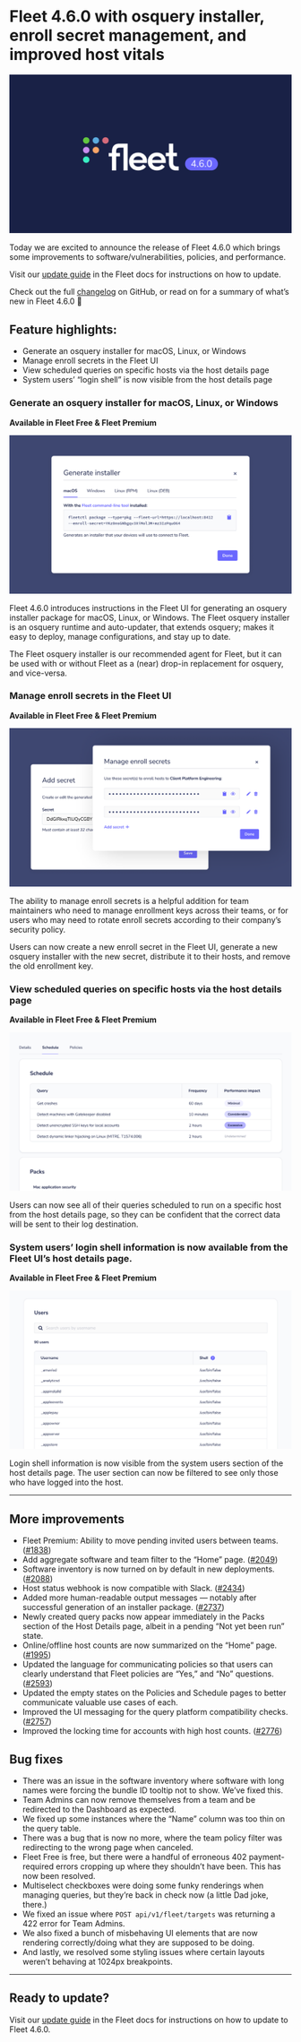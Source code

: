 # Fleet 4.6.0 with osquery installer, enroll secret management, and improved host vitals

![Fleet 4.6.0](../website/assets/images/articles/fleet-4.6.0-cover-1600x900@2x.jpg)

Today we are excited to announce the release of Fleet 4.6.0 which brings some improvements to software/vulnerabilities, policies, and performance.

Visit our [update guide](https://fleetdm.com/docs/using-fleet/updating-fleet) in the Fleet docs for instructions on how to update.

Check out the full [changelog](https://github.com/fleetdm/fleet/releases/tag/fleet-v4.6.0) on GitHub, or read on for a summary of what’s new in Fleet 4.6.0 🚀


## Feature highlights:

- Generate an osquery installer for macOS, Linux, or Windows
- Manage enroll secrets in the Fleet UI
- View scheduled queries on specific hosts via the host details page
- System users’ “login shell” is now visible from the host details page

### Generate an osquery installer for macOS, Linux, or Windows

**Available in Fleet Free & Fleet Premium**

![Generate an osquery installer](../website/assets/images/articles/fleet-4.6.0-1-700x393@2x.png)

Fleet 4.6.0 introduces instructions in the Fleet UI for generating an osquery installer package for macOS, Linux, or Windows. The Fleet osquery installer is an osquery runtime and auto-updater, that extends osquery; makes it easy to deploy, manage configurations, and stay up to date.

The Fleet osquery installer is our recommended agent for Fleet, but it can be used with or without Fleet as a (near) drop-in replacement for osquery, and vice-versa.

### Manage enroll secrets in the Fleet UI

**Available in Fleet Free & Fleet Premium**

![Manage enroll secrets in the Fleet UI](../website/assets/images/articles/fleet-4.6.0-2-700x393@2x.png)

The ability to manage enroll secrets is a helpful addition for team maintainers who need to manage enrollment keys across their teams, or for users who may need to rotate enroll secrets according to their company’s security policy.

Users can now create a new enroll secret in the Fleet UI, generate a new osquery installer with the new secret, distribute it to their hosts, and remove the old enrollment key.

### View scheduled queries on specific hosts via the host details page

**Available in Fleet Free & Fleet Premium**

![View scheduled queries on specific hosts via the host details page](../website/assets/images/articles/fleet-4.6.0-3-700x393@2x.png)

Users can now see all of their queries scheduled to run on a specific host from the host details page, so they can be confident that the correct data will be sent to their log destination.

### System users’ login shell information is now available from the Fleet UI’s host details page.

**Available in Fleet Free & Fleet Premium**

![System users' login shell information is now available from the Fleet UI's host details page](../website/assets/images/articles/fleet-4.6.0-4-700x393@2x.png)

Login shell information is now visible from the system users section of the host details page. The user section can now be filtered to see only those who have logged into the host.

---

## More improvements

- Fleet Premium: Ability to move pending invited users between teams. ([#1838](https://github.com/fleetdm/fleet/issues/1838))
- Add aggregate software and team filter to the “Home” page. ([#2049](https://github.com/fleetdm/fleet/issues/2049))
- Software inventory is now turned on by default in new deployments. ([#2088](https://github.com/fleetdm/fleet/issues/2088))
- Host status webhook is now compatible with Slack. ([#2434](https://github.com/fleetdm/fleet/issues/2434))
- Added more human-readable output messages — notably after successful generation of an installer package. ([#2737](https://github.com/fleetdm/fleet/issues/2737))
- Newly created query packs now appear immediately in the Packs section of the Host Details page, albeit in a pending “Not yet been run” state.
- Online/offline host counts are now summarized on the “Home” page. ([#1995](https://github.com/fleetdm/fleet/issues/1995))
- Updated the language for communicating policies so that users can clearly understand that Fleet policies are “Yes,” and “No” questions. ([#2593](https://github.com/fleetdm/fleet/issues/2593))
- Updated the empty states on the Policies and Schedule pages to better communicate valuable use cases of each.
- Improved the UI messaging for the query platform compatibility checks. ([#2757](https://github.com/fleetdm/fleet/issues/2757))
- Improved the locking time for accounts with high host counts. ([#2776](https://github.com/fleetdm/fleet/issues/2776))

## Bug fixes

- There was an issue in the software inventory where software with long names were forcing the bundle ID tooltip not to show. We’ve fixed this.
- Team Admins can now remove themselves from a team and be redirected to the Dashboard as expected.
- We fixed up some instances where the “Name” column was too thin on the query table.
- There was a bug that is now no more, where the team policy filter was redirecting to the wrong page when canceled.
- Fleet Free is free, but there were a handful of erroneous 402 payment-required errors cropping up where they shouldn’t have been. This has now been resolved.
- Multiselect checkboxes were doing some funky renderings when managing queries, but they’re back in check now (a little Dad joke, there.)
- We fixed an issue where `POST api/v1/fleet/targets` was returning a 422 error for Team Admins.
- We also fixed a bunch of misbehaving UI elements that are now rendering correctly/doing what they are supposed to be doing.
- And lastly, we resolved some styling issues where certain layouts weren’t behaving at 1024px breakpoints.

---

## Ready to update?

Visit our [update guide](https://fleetdm.com/docs/using-fleet/updating-fleet) in the Fleet docs for instructions on how to update to Fleet 4.6.0.

<meta name="category" value="releases">
<meta name="authorFullName" value="Mike Thomas">
<meta name="authorGitHubUsername" value="mike-j-thomas">
<meta name="publishedOn" value="2021-11-19">
<meta name="articleTitle" value="Fleet 4.6.0 with osquery installer, enroll secret management, and improved host vitals">
<meta name="articleImageUrl" value="../website/assets/images/articles/fleet-4.6.0-cover-1600x900@2x.jpg">